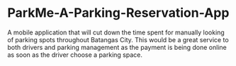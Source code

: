 # ParkMe-A-Parking-Reservation-App
A mobile application that will cut down the time spent for manually looking  of parking spots throughout Batangas City. This would be a great service to both drivers and parking management as the payment is being done online as soon as the driver choose a parking space. 
